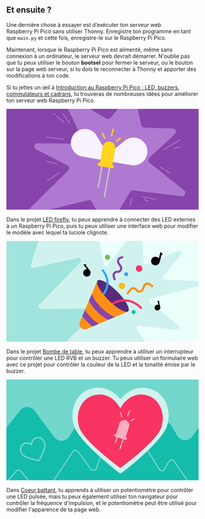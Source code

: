 ## Et ensuite ?

Une dernière chose à essayer est d’exécuter ton serveur web Raspberry Pi Pico sans utiliser Thonny. Enregistre ton programme en tant que `main.py` et cette fois, enregistre-le sur le Raspberry Pi Pico.

Maintenant, lorsque le Raspberry Pi Pico est alimenté, même sans connexion à un ordinateur, le serveur web devrait démarrer. N'oublie pas que tu peux utiliser le bouton **bootsel** pour fermer le serveur, ou le bouton sur la page web serveur, si tu dois te reconnecter à Thonny et apporter des modifications à ton code.

Si tu jettes un œil à [Introduction au Raspberry Pi Pico : LED, buzzers, commutateurs et cadrans](https://projects.raspberrypi.org/en/pathways/pico-intro), tu trouveras de nombreuses idées pour améliorer ton serveur web Raspberry Pi Pico.

![Image de bannière du projet Firefly.](images/fire_fly.png)

Dans le projet [LED firefly](https://projects.raspberrypi.org/en/projects/led-firefly), tu peux apprendre à connecter des LED externes à un Raspberry Pi Pico, puis tu peux utiliser une interface web pour modifier le modèle avec lequel ta luciole clignote.

![Image de bannière du projet Bombe de table.](images/party-popper.png)

Dans le projet [Bombe de table](https://projects.raspberrypi.org/en/projects/party-popper), tu peux apprendre à utiliser un interrupteur pour contrôler une LED RVB et un buzzer. Tu peux utiliser un formulaire web avec ce projet pour contrôler la couleur de la LED et la tonalité émise par le buzzer.

![Image de bannière du projet Cœur battant.](images/beating-heart.png)

Dans [Coeur battant](https://projects.raspberrypi.org/en/projects/beating-heart), tu apprends à utiliser un potentiomètre pour contrôler une LED pulsée, mais tu peux également utiliser ton navigateur pour contrôler la fréquence d'impulsion, et le potentiomètre peut être utilisé pour modifier l'apparence de ta page web.
